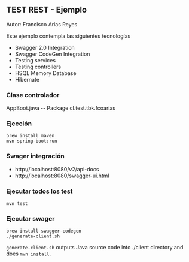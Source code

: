 ## TEST REST - Ejemplo 

Autor: Francisco Arias Reyes

Este ejemplo contempla las siguientes tecnologías 

- Swagger 2.0 Integration
- Swagger CodeGen Integration
- Testing services
- Testing controllers
- HSQL Memory Database
- Hibernate


### Clase controlador

AppBoot.java -- Package cl.test.tbk.fcoarias

### Ejección

```
brew install maven
mvn spring-boot:run
```

### Swager integración 

- http://localhost:8080/v2/api-docs
- http://localhost:8080/swagger-ui.html

### Ejecutar todos los test

```
mvn test
```

### Ejecutar swager

```
brew install swagger-codegen
./generate-client.sh
```

`generate-client.sh` outputs Java source code into ./client directory and does `mvn install`.
 

